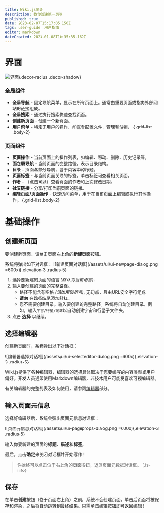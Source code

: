 ```yaml
---
title: Wiki.js简介
description: 教你创建第一页等
published: true
date: 2023-02-07T15:17:05.150Z
tags: user-guide, 用户指南
editor: markdown
dateCreated: 2023-01-08T10:35:35.169Z
---
```


# 界面

![界面](/assets/ui/ui-basics.jpg){.decor-radius .decor-shadow}

### 全局组件
- **全局导航** - 固定导航菜单，显示在所有页面上。通常由重要页面或指向外部网站的链接组成。
- **全局搜索** - 通过执行搜索快速查找页面。
- **创建新页面** - 创建一个新页面。
- **用户菜单** - 特定于用户的操作，如查看配置文件、管理和注销。
{.grid-list .body-2}

### 页面组件
- **页面操作** - 当前页面上的操作列表，如编辑、移动、删除、历史记录等。
- **面包屑导航** - 当前页面的完整路径。表示目录结构。
- **目录** - 页面各部分导航，基于内容中的标题。
- **页面标签** - 与当前页面关联的标签。单击标签可查看相关页面。
- **作者** - （点击可以）查看页面的作者和上次修改日期。
- **社交链接** - 分享/打印当前页面的链接。
- **编辑页面/页面操作** - 快速访问菜单，用于在当前页面上编辑或执行其他操作。
{.grid-list .body-2}

# 基础操作

## 创建新页面

要创建新页面，请单击页面右上角的**新建页面**按钮。

系统将弹出如下对话框：
![新建页面对话框](/assets/ui/ui-newpage-dialog.png =600x){.elevation-3 .radius-5}

1. 选择要新建的页面的语言 *(默认为当前语言)*.
2. 输入要创建的页面的完整路径。
	- 路径不能含有空格 *(请改用破折号)*, 无句点，且由URL安全字符组成
  	- **请勿** 在路径结尾添加斜杠。
  	- 您不需要创建目录。输入要创建的完整路径，系统将自动创建目录。例如，输入`宇宙/行星/地球`以自动创建宇宙和行星子文件夹。
3. 点击 **选择** 以继续。

## 选择编辑器

创建新页面时，系统弹出以下对话框：

![编辑器选择对话框](/assets/ui/ui-selecteditor-dialog.png =600x){.elevation-3 .radius-5}

Wiki.js提供了各种编辑器，编辑器的选择具体取决于您要编写的内容类型或用户偏好。开发人员通常使用Markdown编辑器，非技术用户可能更喜欢可视编辑器。

有关编辑器的完整列表及如何使用，请参阅[编辑器](/editors)部分。

## 输入页面元信息

选择好编辑器后，系统会弹出页面元信息对话框：

![页面元信息对话框](/assets/ui/ui-pageprops-dialog.png =600x){.elevation-3 .radius-5}

输入你要新建的页面的**标题**、**描述**和**标签**。

最后，点击**确定**来关闭对话框并开始写作！

> 你始终可以单击位于右上角的**页面**按钮，返回页面元数据对话框。
{.is-info}

## 保存

在单击**创建**按钮（位于页面右上角）之前，系统不会创建页面。单击后页面将被保存和渲染，之后将自动跳转到最终结果。只需单击编辑按钮即可返回编辑！
